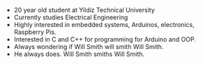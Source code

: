 - 20 year old student at Yildiz Technical University
- Currently studies Electrical Engineering
- Highly interested in embedded systems, Arduinos, electronics, Raspberry Pis.
- Interested in C and C++ for programming for Arduino and OOP.
- Always wondering if Will Smith will smith Will Smith.
- He always does. Will Smith smiths Will Smith.
